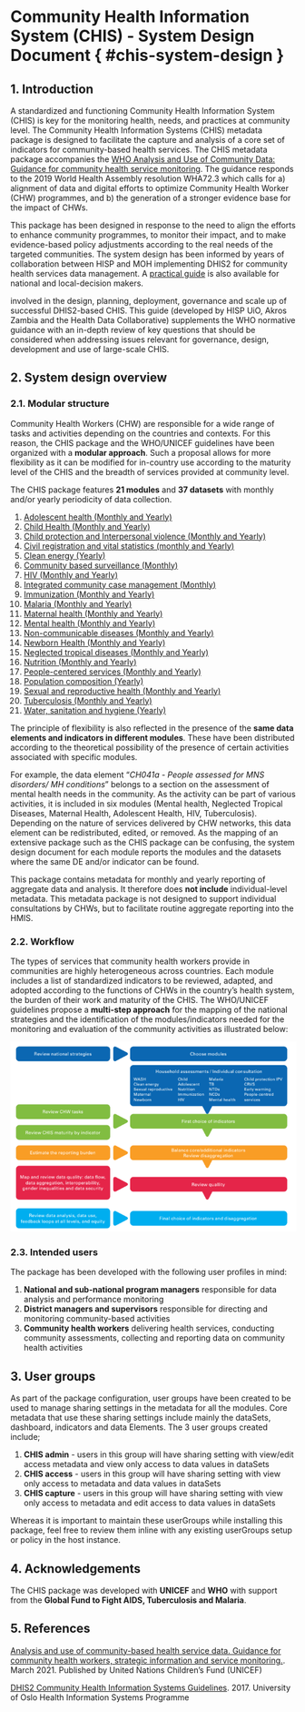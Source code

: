 ﻿# Community Health Information System (CHIS) - System Design Document { #chis-system-design }

## 1. Introduction

A standardized and functioning Community Health Information System (CHIS) is key for the monitoring health, needs, and practices at community level. The Community Health Information Systems (CHIS) metadata package is designed to facilitate the capture and analysis of a core set of indicators for community-based health services. The CHIS metadata package accompanies the [WHO Analysis and Use of Community Data: Guidance for community health service monitoring](https://www.healthdatacollaborative.org/working-groups/community-data/guidance-for-community-health-worker-strategic-information-and-service-monitoring/). The guidance responds to the 2019 World Health Assembly resolution WHA72.3 which calls for a) alignment of data and digital efforts to optimize Community Health Worker (CHW) programmes, and b) the generation of a stronger evidence base for the impact of CHWs.

This package has been designed in response to the need to align the efforts to enhance community programmes, to monitor their impact, and to make evidence-based policy adjustments according to the real needs of the targeted communities. The system design has been informed by years of collaboration between HISP and MOH implementing DHIS2 for community health services data management. A [practical guide](https://drive.google.com/file/d/0B5Jsq_TjUPGjdFNVTzZNYnhlYzQ/view?resourcekey=0-mU2mmaaahcyHEaJ7e2_aqg) is also available for national and local-decision makers.

involved in the design, planning, deployment, governance and scale up of successful DHIS2-based CHIS. This guide (developed by HISP UiO, Akros Zambia and the Health Data Collaborative) supplements the WHO normative guidance with an in-depth review of key questions that should be considered when addressing issues relevant for governance, design, development and use of large-scale CHIS.

## 2. System design overview

### 2.1. Modular structure

Community Health Workers (CHW) are responsible for a wide range of tasks and activities depending on the countries and contexts. For this reason, the CHIS package and the WHO/UNICEF guidelines have been organized with a **modular approach**. Such a proposal allows for more flexibility as it can be modified for in-country use according to the maturity level of the CHIS and the breadth of services provided at community level.

The CHIS package features **21 modules** and **37 datasets** with monthly and/or yearly periodicity of data collection.

1. [Adolescent health (Monthly and Yearly)](#ch-ado-aggrgate-design)
2. [Child Health (Monthly and Yearly)](#ch-cdh-aggregate-design)
3. [Child protection and Interpersonal violence (Monthly and Yearly)](#ch-cpiv-aggregate-design)
4. [Civil registration and vital statistics (monthly and Yearly)](#ch-crvs-aggregate-design)
5. [Clean energy (Yearly)](#ch-ene-aggregate-design)
6. [Community based surveillance (Monthly)](#ch-cbs-aggregate-design)
7. [HIV (Monthly and Yearly)](#ch-hiv-aggregate-design)
8. [Integrated community case management (Monthly)](#ch-iccm-aggregate-design)
9. [Immunization (Monthly and Yearly)](#ch-epi-aggregate-design)
10. [Malaria (Monthly and Yearly)](#ch-mal-aggregate-design)
11. [Maternal health (Monthly and Yearly)](#ch-mat-aggregate-design)
12. [Mental health (Monthly and Yearly)](#ch-men-aggregate-design)
13. [Non-communicable diseases (Monthly and Yearly)](#ch-ncd-aggregate-design)
14. [Newborn Health (Monthly and Yearly)](#ch-nbh-aggregate-design)
15. [Neglected tropical diseases (Monthly and Yearly)](#ch-ntd-aggregate-design)
16. [Nutrition (Monthly and Yearly)](#ch-nut-aggregate-design)
17. [People-centered services (Monthly and Yearly)](#ch-pcs-aggregate-design)
18. [Population composition (Yearly)](#ch-pop-aggregate-design)
19. [Sexual and reproductive health (Monthly and Yearly)](#ch-srh-aggregate-design)
20. [Tuberculosis (Monthly and Yearly)](#ch-tb-aggregate-design)
21. [Water, sanitation and hygiene (Yearly)](#ch-wash-aggregate-design)

The principle of flexibility is also reflected in the presence of the **same data elements and indicators in different modules**. These have been distributed according to the theoretical possibility of the presence of certain activities associated with specific modules.

For example, the data element “*CH041a - People assessed for MNS disorders/ MH conditions*” belongs to a section on the assessment of mental health needs in the community. As the activity can be part of various activities, it is included in six modules (Mental health, Neglected Tropical Diseases, Maternal Health, Adolescent Health, HIV, Tuberculosis). Depending on the nature of services delivered by CHW networks, this data element can be redistributed, edited, or removed. As the mapping of an extensive package such as the CHIS package can be confusing, the system design document for each module reports the modules and the datasets where the same DE and/or indicator can be found.

This package contains metadata for monthly and yearly reporting of aggregate data and analysis. It therefore does **not include** individual-level metadata. This metadata package is not designed to support individual consultations by CHWs, but to facilitate routine aggregate reporting into the HMIS.

### 2.2. Workflow

The types of services that community health workers provide in communities are highly heterogeneous across countries. Each module includes a list of standardized indicators to be reviewed, adapted, and adopted according to the functions of CHWs in the country’s health system, the burden of their work and maturity of the CHIS. The WHO/UNICEF guidelines propose a **multi-step approach** for the mapping of the national strategies and the identification of the modules/indicators needed for the monitoring and evaluation of the community activities as illustrated below:

![CHIS workflow](resources/images/chis-workflow.png)

### 2.3. Intended users

The package has been developed with the following user profiles in mind:

1. **National and sub-national program managers** responsible for data analysis and performance monitoring
2. **District managers and supervisors** responsible for directing and monitoring community-based activities
3. **Community health workers** delivering health services, conducting community assessments, collecting and reporting data on community health activities

## 3. User groups

As part of the package configuration, user groups have been created to be used to manage sharing settings in the metadata for all the modules. Core metadata that use these sharing settings include mainly the dataSets, dashboard, indicators and data Elements. The 3 user groups created include;

1. **CHIS admin** - users in this group will have sharing setting with view/edit access metadata and view only access to data values in dataSets
2. **CHIS access** - users in this group will have sharing setting with view only access to metadata and data values in dataSets
3. **CHIS capture** - users in this group will have sharing setting with view only access to metadata and edit access to data values in dataSets

Whereas it is important to maintain these userGroups while installing this package, feel free to review them inline with any existing userGroups setup or policy in the host instance.

## 4. Acknowledgements

The CHIS package was developed with **UNICEF** and **WHO** with support from the **Global Fund to Fight AIDS, Tuberculosis and Malaria**.

## 5. References

[Analysis and use of community-based health service data. Guidance for community health workers, strategic information and service monitoring.](https://www.healthdatacollaborative.org/fileadmin/uploads/hdc/Documents/Working_Groups/Community_Data/210305_UNICEF_CHW_Guidance_EN.pdf).  March 2021. Published by United Nations Children’s Fund (UNICEF)

[DHIS2 Community Health Information Systems Guidelines](https://drive.google.com/file/d/0B5Jsq_TjUPGjdFNVTzZNYnhlYzQ/view?resourcekey=0-mU2mmaaahcyHEaJ7e2_aqg). 2017. University of Oslo Health Information Systems Programme
